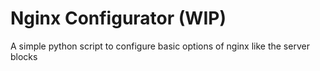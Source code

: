 # Nginx Configurator (WIP)
 A simple python script to configure basic options of nginx like the server blocks
